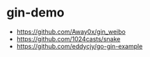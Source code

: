 # gin-demo

* https://github.com/Away0x/gin_weibo
* https://github.com/1024casts/snake
* https://github.com/eddycjy/go-gin-example